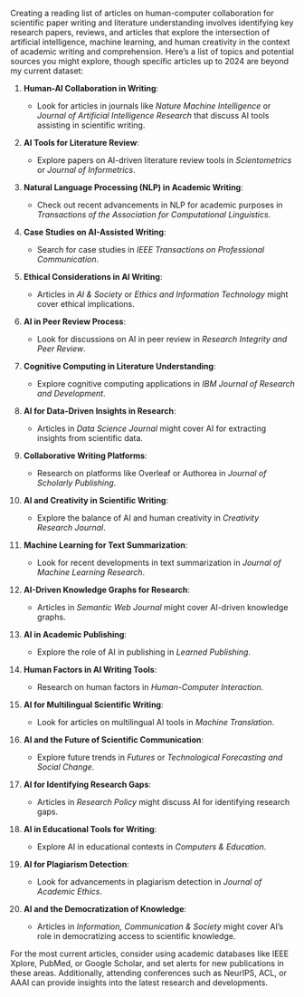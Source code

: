 Creating a reading list of articles on human-computer collaboration for scientific paper writing and literature understanding involves identifying key research papers, reviews, and articles that explore the intersection of artificial intelligence, machine learning, and human creativity in the context of academic writing and comprehension. Here’s a list of topics and potential sources you might explore, though specific articles up to 2024 are beyond my current dataset:

1. **Human-AI Collaboration in Writing**:
   - Look for articles in journals like *Nature Machine Intelligence* or *Journal of Artificial Intelligence Research* that discuss AI tools assisting in scientific writing.

2. **AI Tools for Literature Review**:
   - Explore papers on AI-driven literature review tools in *Scientometrics* or *Journal of Informetrics*.

3. **Natural Language Processing (NLP) in Academic Writing**:
   - Check out recent advancements in NLP for academic purposes in *Transactions of the Association for Computational Linguistics*.

4. **Case Studies on AI-Assisted Writing**:
   - Search for case studies in *IEEE Transactions on Professional Communication*.

5. **Ethical Considerations in AI Writing**:
   - Articles in *AI & Society* or *Ethics and Information Technology* might cover ethical implications.

6. **AI in Peer Review Process**:
   - Look for discussions on AI in peer review in *Research Integrity and Peer Review*.

7. **Cognitive Computing in Literature Understanding**:
   - Explore cognitive computing applications in *IBM Journal of Research and Development*.

8. **AI for Data-Driven Insights in Research**:
   - Articles in *Data Science Journal* might cover AI for extracting insights from scientific data.

9. **Collaborative Writing Platforms**:
   - Research on platforms like Overleaf or Authorea in *Journal of Scholarly Publishing*.

10. **AI and Creativity in Scientific Writing**:
    - Explore the balance of AI and human creativity in *Creativity Research Journal*.

11. **Machine Learning for Text Summarization**:
    - Look for recent developments in text summarization in *Journal of Machine Learning Research*.

12. **AI-Driven Knowledge Graphs for Research**:
    - Articles in *Semantic Web Journal* might cover AI-driven knowledge graphs.

13. **AI in Academic Publishing**:
    - Explore the role of AI in publishing in *Learned Publishing*.

14. **Human Factors in AI Writing Tools**:
    - Research on human factors in *Human-Computer Interaction*.

15. **AI for Multilingual Scientific Writing**:
    - Look for articles on multilingual AI tools in *Machine Translation*.

16. **AI and the Future of Scientific Communication**:
    - Explore future trends in *Futures* or *Technological Forecasting and Social Change*.

17. **AI for Identifying Research Gaps**:
    - Articles in *Research Policy* might discuss AI for identifying research gaps.

18. **AI in Educational Tools for Writing**:
    - Explore AI in educational contexts in *Computers & Education*.

19. **AI for Plagiarism Detection**:
    - Look for advancements in plagiarism detection in *Journal of Academic Ethics*.

20. **AI and the Democratization of Knowledge**:
    - Articles in *Information, Communication & Society* might cover AI’s role in democratizing access to scientific knowledge.

For the most current articles, consider using academic databases like IEEE Xplore, PubMed, or Google Scholar, and set alerts for new publications in these areas. Additionally, attending conferences such as NeurIPS, ACL, or AAAI can provide insights into the latest research and developments.